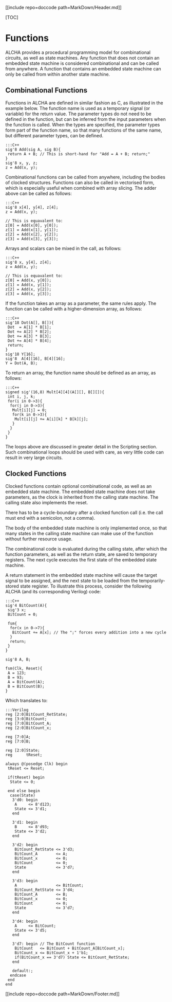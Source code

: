 [[include repo=doccode path=MarkDown/Header.md]]

[TOC]

# Functions
ALCHA provides a procedural programming model for combinational circuits, as well as state machines.  Any function that does not contain an embedded state machine is considered combinational and can be called from anywhere.  A function that contains an embedded state machine can only be called from within another state machine.

## Combinational Functions
Functions in ALCHA are defined in similar fashion as C, as illustrated in the example below.  The function name is used as a temporary signal (or variable) for the return value.  The parameter types do not need to be defined in the function, but can be inferred from the input parameters when the function is called.  When the types are specified, the parameter types form part of the function name, so that many functions of the same name, but different parameter types, can be defined.

    :::C++
    sig'8 Add(sig A, sig B){
     return A + B; // This is short-hand for "Add = A + B; return;"
    }
    sig'8 x, y, z;
    z = Add(x, y);

Combinational functions can be called from anywhere, including the bodies of clocked structures.  Functions can also be called in vectorised form, which is especially useful when combined with array slicing.  The adder above can be called as follows:

    :::C++
    sig'8 x[4], y[4], z[4];
    z = Add(x, y);

    // This is equavalent to:
    z[0] = Add(x[0], y[0]);
    z[1] = Add(x[1], y[1]);
    z[2] = Add(x[2], y[2]);
    z[3] = Add(x[3], y[3]);

Arrays and scalars can be mixed in the call, as follows:

    :::C++
    sig'8 x, y[4], z[4];
    z = Add(x, y);

    // This is equavalent to:
    z[0] = Add(x, y[0]);
    z[1] = Add(x, y[1]);
    z[2] = Add(x, y[2]);
    z[3] = Add(x, y[3]);

If the function takes an array as a parameter, the same rules apply.  The function can be called with a higher-dimension array, as follows:

    :::C++
    sig'18 Dot(A[], B[]){
     Dot  = A[1] * B[1];
     Dot += A[2] * B[2];
     Dot += A[3] * B[3];
     Dot += A[4] * B[4];
     return;
    }
    sig'18 Y[16];
    sig'8  A[4][16], B[4][16];
    Y = Dot(A, B);

To return an array, the function name should be defined as an array, as follows:

    :::C++
    signed sig'(16,8) Mult[4][4](A[][], B[][]){
     int i, j, k;
     for(i in 0->3){
      for(j in 0->3){
       Mult[i][j] = 0;
       for(k in 0->3){
        Mult[i][j] += A[i][k] * B[k][j];
       }
      }
     }
    }

The loops above are discussed in greater detail in the Scripting section.  Such combinational loops should be used with care, as very little code can result in very large circuits.

## Clocked Functions
Clocked functions contain optional combinational code, as well as an embedded state machine.  The embedded state machine does not take parameters, as the clock is inherited from the calling state machine.  The calling state also implements the reset.

There has to be a cycle-boundary after a clocked function call (i.e. the call must end with a semicolon, not a comma).

The body of the embedded state machine is only implemented once, so that many states in the calling state machine can make use of the function without further resource usage.

The combinational code is evaluated during the calling state, after which the function parameters, as well as the return state, are saved to temporary registers.  The next cycle executes the first state of the embedded state machine.

A return statement in the embedded state machine will cause the target signal to be assigned, and the next state to be loaded from the temporarily-stored state register.  To illustrate this process, consider the following ALCHA (and its corresponding Verilog) code:

    :::C++
    sig'4 BitCount(A){
     sig'3 x;
     BitCount = 0;

     fsm{
      for(x in 0->7){
       BitCount += A[x]; // The ";" forces every addition into a new cycle
      }
      return;
     }
    }

    sig'8 A, B;

    fsm(Clk, Reset){
     A = 123;
     B = 93;
     A = BitCount(A);
     B = BitCount(B);
    }

Which translates to:

    :::Verilog
    reg [2:0]BitCount_RetState;
    reg [3:0]BitCount;
    reg [7:0]BitCount_A;
    reg [2:0]BitCount_x;

    reg [7:0]A;
    reg [7:0]B;

    reg [2:0]State;
    reg      tReset;

    always @(posedge Clk) begin
     tReset <= Reset;

     if(tReset) begin
      State <= 0;

     end else begin
      case(State)
       3'd0: begin
        A     <= 8'd123;
        State <= 3'd1;
       end
       
       3'd1: begin
        B     <= 8'd93;
        State <= 3'd2;
       end
       
       3'd2: begin
        BitCount_RetState <= 3'd3;
        BitCount_A        <= A;
        BitCount_x        <= 0;
        BitCount          <= 0;
        State             <= 3'd7;
       end
       
       3'd3: begin
        A                 <= BitCount;
        BitCount_RetState <= 3'd4;
        BitCount_A        <= B;
        BitCount_x        <= 0;
        BitCount          <= 0;
        State             <= 3'd7;
       end

       3'd4: begin
        A     <= BitCount;
        State <= 3'd5;
       end
       
       3'd7: begin // The BitCount function
        BitCount   <= BitCount + BitCount_A[BitCount_x];
        BitCount_x <= BitCount_x + 1'b1;
        if(BitCount_x == 3'd7) State <= BitCount_RetState;
       end

       default:;
      endcase
     end
    end

[[include repo=doccode path=MarkDown/Footer.md]]

